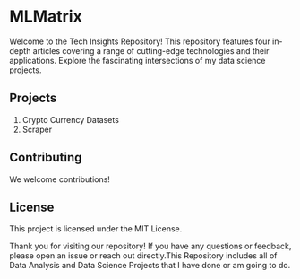 # MLMatrix
Welcome to the Tech Insights Repository! This repository features four in-depth articles covering a range of cutting-edge technologies and their applications. Explore the fascinating intersections of my data science projects.

## Projects

1. Crypto Currency Datasets
2. Scraper



## Contributing

We welcome contributions! 

## License

This project is licensed under the MIT License. 


Thank you for visiting our repository! If you have any questions or feedback, please open an issue or reach out directly.This Repository includes all of Data Analysis and Data Science Projects that I have done or am going to do.

